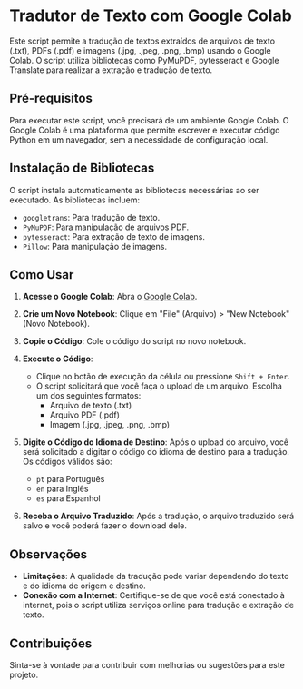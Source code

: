 # Tradutor de Texto com Google Colab

Este script permite a tradução de textos extraídos de arquivos de texto (.txt), PDFs (.pdf) e imagens (.jpg, .jpeg, .png, .bmp) usando o Google Colab. O script utiliza bibliotecas como PyMuPDF, pytesseract e Google Translate para realizar a extração e tradução de texto.

## Pré-requisitos

Para executar este script, você precisará de um ambiente Google Colab. O Google Colab é uma plataforma que permite escrever e executar código Python em um navegador, sem a necessidade de configuração local.

## Instalação de Bibliotecas

O script instala automaticamente as bibliotecas necessárias ao ser executado. As bibliotecas incluem:

- `googletrans`: Para tradução de texto.
- `PyMuPDF`: Para manipulação de arquivos PDF.
- `pytesseract`: Para extração de texto de imagens.
- `Pillow`: Para manipulação de imagens.

## Como Usar

1. **Acesse o Google Colab**: Abra o [Google Colab](https://colab.research.google.com/).

2. **Crie um Novo Notebook**: Clique em "File" (Arquivo) > "New Notebook" (Novo Notebook).

3. **Copie o Código**: Cole o código do script no novo notebook.

4. **Execute o Código**: 
   - Clique no botão de execução da célula ou pressione `Shift + Enter`.
   - O script solicitará que você faça o upload de um arquivo. Escolha um dos seguintes formatos:
     - Arquivo de texto (.txt)
     - Arquivo PDF (.pdf)
     - Imagem (.jpg, .jpeg, .png, .bmp)

5. **Digite o Código do Idioma de Destino**: Após o upload do arquivo, você será solicitado a digitar o código do idioma de destino para a tradução. Os códigos válidos são:
   - `pt` para Português
   - `en` para Inglês
   - `es` para Espanhol

6. **Receba o Arquivo Traduzido**: Após a tradução, o arquivo traduzido será salvo e você poderá fazer o download dele.

## Observações

- **Limitações**: A qualidade da tradução pode variar dependendo do texto e do idioma de origem e destino.
- **Conexão com a Internet**: Certifique-se de que você está conectado à internet, pois o script utiliza serviços online para tradução e extração de texto.

## Contribuições

Sinta-se à vontade para contribuir com melhorias ou sugestões para este projeto.
